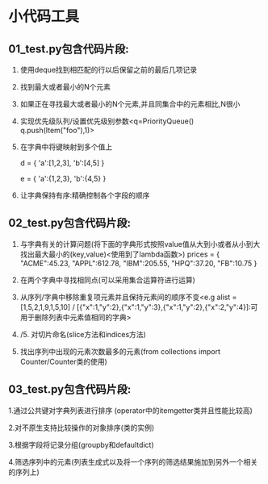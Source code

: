 小代码工具
===========

01_test.py包含代码片段:
-----------

1. 使用deque找到相匹配的行以后保留之前的最后几项记录

2. 找到最大或者最小的N个元素

3. 如果正在寻找最大或者最小的N个元素,并且同集合中的元素相比,N很小

4. 实现优先级队列/设置优先级别参数<q=PriorityQueue() q.push(Item("foo"),1)>

5. 在字典中将键映射到多个值上

     d = {
        'a':[1,2,3],
        'b':[4,5]
        }


     e = {
        'a':{1,2,3},
        'b':{4,5}
        } 

 6. 让字典保持有序:精确控制各个字段的顺序



02_test.py包含代码片段:
-----------

1. 与字典有关的计算问题(将下面的字典形式按照value值从大到小或者从小到大找出最大最小的(key,value)<使用到了lambda函数>)
     prices = {
         "ACME":45.23,
         "APPL":612.78,
         "IBM":205.55,
         "HPQ":37.20,
         "FB":10.75
     }
     
2.  在两个字典中寻找相同点(可以采用集合运算符进行运算)

3.  从序列/字典中移除重复项元素并且保持元素间的顺序不变<e.g alist = [1,5,2,1,9,1,5,10] / [{"x":1,"y":2},{"x":1,"y":3},{"x":1,"y":2},{"x":2,"y":4}]:可用于删除列表中元素值相同的字典>

4. /5. 对切片命名(slice方法和indices方法)

6. 找出序列中出现的元素次数最多的元素(from collections import Counter/Counter类的使用)



03_test.py包含代码片段:
-----------
1.通过公共键对字典列表进行排序 (operator中的itemgetter类并且性能比较高)

2.对不原生支持比较操作的对象排序(类的实例)

3.根据字段将记录分组(groupby和defaultdict)

4.筛选序列中的元素(列表生成式以及将一个序列的筛选结果施加到另外一个相关的序列上)
